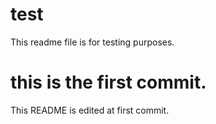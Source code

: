 # test

This readme file is for testing purposes.

# this is the first commit.

This README is edited at first commit.
